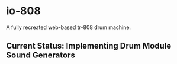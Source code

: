 # io-808

A fully recreated web-based tr-808 drum machine.

## Current Status: Implementing Drum Module Sound Generators